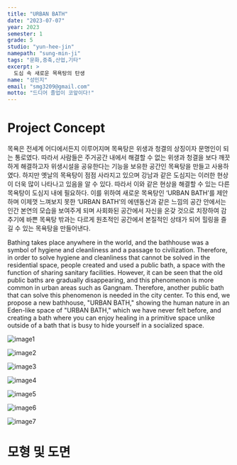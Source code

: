 ```yaml
---
title: "URBAN BATH"
date: "2023-07-07"
year: 2023
semester: 1
grade: 5
studio: "yun-hee-jin"
namepath: "sung-min-ji"
tags: "문화,증축,산업,기타"
excerpt: >
  도심 속 새로운 목욕탕의 탄생
name: "성민지"
email: "smg3209@gmail.com"
motto: "드디어 졸업이 코앞이다!"
---
```


# Project Concept

목욕은 전세계 어디에서든지 이루어지며 목욕탕은 위생과 청결의 상징이자 문명인이 되는 통로였다. 따라서 사람들은 주거공간 내에서 해결할 수 없는 위생과 청결을 보다 깨끗하게 해결하고자 위생시설을 공유한다는 기능을 보유한 공간인 목욕탕을 만들고 사용하였다. 하지만 옛날의 목욕탕이 점점 사라지고 있으며 강남과 같은 도심지는 이러한 현상이 더욱 많이 나타나고 있음을 알 수 있다. 따라서 이와 같은 현상을 해결할 수 있는 다른 목욕탕이 도심지 내에 필요하다. 이를 위하여 새로운 목욕탕인 ‘URBAN BATH’를 제안하며 이제껏 느껴보지 못한 ‘URBAN BATH’의 에덴동산과 같은 느낌의 공간 안에서는 인간 본연의 모습을 보여주게 되며 사회화된 공간에서 자신을 온갖 것으로 치장하여 감추기에 바쁜 목욕탕 밖과는 다르게 원초적인 공간에서 본질적인 상태가 되어 힐링을 즐길 수 있는 목욕탕을 만들어낸다.

Bathing takes place anywhere in the world, and the bathhouse was a symbol of hygiene and cleanliness and a passage to civilization. Therefore, in order to solve hygiene and cleanliness that cannot be solved in the residential space, people created and used a public bath, a space with the function of sharing sanitary facilities. However, it can be seen that the old public baths are gradually disappearing, and this phenomenon is more common in urban areas such as Gangnam. Therefore, another public bath that can solve this phenomenon is needed in the city center. To this end, we propose a new bathhouse, "URBAN BATH," showing the human nature in an Eden-like space of "URBAN BATH," which we have never felt before, and creating a bath where you can enjoy healing in a primitive space unlike outside of a bath that is busy to hide yourself in a socialized space.

![image1](/posts-images/2023_1_5_yun-hee-jin_sung-min-ji/image1.jpg)

![image2](/posts-images/2023_1_5_yun-hee-jin_sung-min-ji/image2.jpg)

![image3](/posts-images/2023_1_5_yun-hee-jin_sung-min-ji/image3.jpg)

![image4](/posts-images/2023_1_5_yun-hee-jin_sung-min-ji/image4.jpg)

![image5](/posts-images/2023_1_5_yun-hee-jin_sung-min-ji/image5.jpg)

![image6](/posts-images/2023_1_5_yun-hee-jin_sung-min-ji/image6.jpg)

![image7](/posts-images/2023_1_5_yun-hee-jin_sung-min-ji/image7.jpg)

# 모형 및 도면
